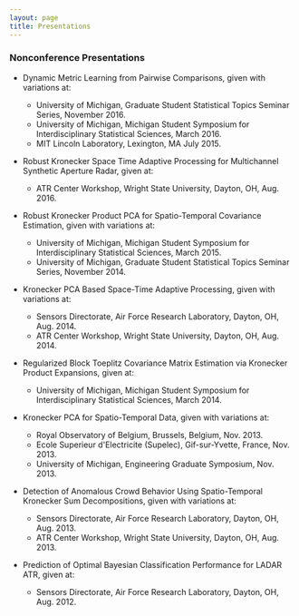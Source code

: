 ```yaml
---
layout: page
title: Presentations
---
```


### Nonconference Presentations



- Dynamic Metric Learning from Pairwise Comparisons, given with variations at:
  - University of Michigan, Graduate Student Statistical Topics Seminar Series, November 2016.
  - University of Michigan, Michigan Student Symposium for Interdisciplinary Statistical Sciences, March 2016.
  - MIT Lincoln Laboratory, Lexington, MA July 2015.




- Robust Kronecker Space Time Adaptive Processing for Multichannel Synthetic Aperture Radar, given at:
  - ATR Center Workshop, Wright State University, Dayton, OH, Aug. 2016.

- Robust Kronecker Product PCA for Spatio-Temporal Covariance Estimation, given with variations at:
  - University of Michigan, Michigan Student Symposium for Interdisciplinary Statistical Sciences, March 2015.
  - University of Michigan, Graduate Student Statistical Topics Seminar Series, November 2014.
  


- Kronecker PCA Based Space-Time Adaptive Processing, given with variations at:
  - Sensors Directorate, Air Force Research Laboratory, Dayton, OH, Aug. 2014.
  - ATR Center Workshop, Wright State University, Dayton, OH, Aug. 2014.


- Regularized Block Toeplitz Covariance Matrix Estimation via Kronecker Product Expansions, given at:
  - University of Michigan, Michigan Student Symposium for Interdisciplinary Statistical Sciences, March 2014.


- Kronecker PCA for Spatio-Temporal Data, given with variations at:
  - Royal Observatory of Belgium, Brussels, Belgium, Nov. 2013.
  - Ecole Superieur d'Electricite (Supelec), Gif-sur-Yvette, France, Nov. 2013.
  - University of Michigan, Engineering Graduate Symposium, Nov. 2013.


- Detection of Anomalous Crowd Behavior Using Spatio-Temporal Kronecker Sum Decompositions, given with variations at:
  - Sensors Directorate, Air Force Research Laboratory, Dayton, OH, Aug. 2013.
  - ATR Center Workshop, Wright State University, Dayton, OH, Aug. 2013.


- Prediction of Optimal Bayesian Classification Performance for LADAR ATR, given at:
  - Sensors Directorate, Air Force Research Laboratory, Dayton, OH, Aug. 2012.


